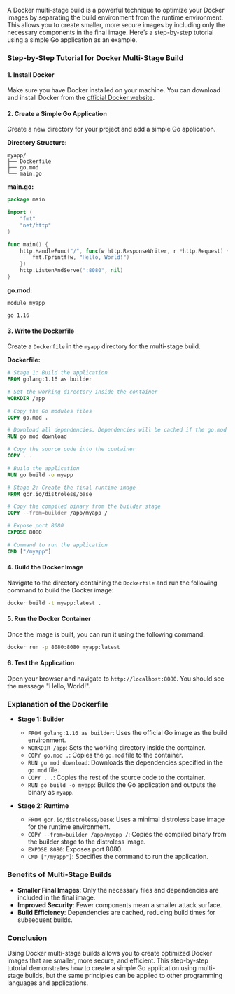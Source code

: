 A Docker multi-stage build is a powerful technique to optimize your Docker images by separating the build environment from the runtime environment. This allows you to create smaller, more secure images by including only the necessary components in the final image. Here’s a step-by-step tutorial using a simple Go application as an example.

### Step-by-Step Tutorial for Docker Multi-Stage Build

#### 1. **Install Docker**

Make sure you have Docker installed on your machine. You can download and install Docker from the [official Docker website](https://www.docker.com/get-started).

#### 2. **Create a Simple Go Application**

Create a new directory for your project and add a simple Go application.

**Directory Structure:**
```
myapp/
├── Dockerfile
├── go.mod
└── main.go
```

**main.go:**
```go
package main

import (
    "fmt"
    "net/http"
)

func main() {
    http.HandleFunc("/", func(w http.ResponseWriter, r *http.Request) {
        fmt.Fprintf(w, "Hello, World!")
    })
    http.ListenAndServe(":8080", nil)
}
```

**go.mod:**
```text
module myapp

go 1.16
```

#### 3. **Write the Dockerfile**

Create a `Dockerfile` in the `myapp` directory for the multi-stage build.

**Dockerfile:**
```Dockerfile
# Stage 1: Build the application
FROM golang:1.16 as builder

# Set the working directory inside the container
WORKDIR /app

# Copy the Go modules files
COPY go.mod .

# Download all dependencies. Dependencies will be cached if the go.mod and go.sum files are not changed
RUN go mod download

# Copy the source code into the container
COPY . .

# Build the application
RUN go build -o myapp

# Stage 2: Create the final runtime image
FROM gcr.io/distroless/base

# Copy the compiled binary from the builder stage
COPY --from=builder /app/myapp /

# Expose port 8080
EXPOSE 8080

# Command to run the application
CMD ["/myapp"]
```

#### 4. **Build the Docker Image**

Navigate to the directory containing the `Dockerfile` and run the following command to build the Docker image:

```sh
docker build -t myapp:latest .
```

#### 5. **Run the Docker Container**

Once the image is built, you can run it using the following command:

```sh
docker run -p 8080:8080 myapp:latest
```

#### 6. **Test the Application**

Open your browser and navigate to `http://localhost:8080`. You should see the message "Hello, World!".

### Explanation of the Dockerfile

- **Stage 1: Builder**
  - `FROM golang:1.16 as builder`: Uses the official Go image as the build environment.
  - `WORKDIR /app`: Sets the working directory inside the container.
  - `COPY go.mod .`: Copies the `go.mod` file to the container.
  - `RUN go mod download`: Downloads the dependencies specified in the `go.mod` file.
  - `COPY . .`: Copies the rest of the source code to the container.
  - `RUN go build -o myapp`: Builds the Go application and outputs the binary as `myapp`.

- **Stage 2: Runtime**
  - `FROM gcr.io/distroless/base`: Uses a minimal distroless base image for the runtime environment.
  - `COPY --from=builder /app/myapp /`: Copies the compiled binary from the builder stage to the distroless image.
  - `EXPOSE 8080`: Exposes port 8080.
  - `CMD ["/myapp"]`: Specifies the command to run the application.

### Benefits of Multi-Stage Builds

- **Smaller Final Images**: Only the necessary files and dependencies are included in the final image.
- **Improved Security**: Fewer components mean a smaller attack surface.
- **Build Efficiency**: Dependencies are cached, reducing build times for subsequent builds.

### Conclusion

Using Docker multi-stage builds allows you to create optimized Docker images that are smaller, more secure, and efficient. This step-by-step tutorial demonstrates how to create a simple Go application using multi-stage builds, but the same principles can be applied to other programming languages and applications.
